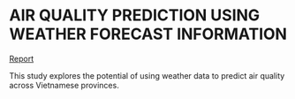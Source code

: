 # AIR QUALITY PREDICTION USING WEATHER FORECAST INFORMATION

[Report](https://github.com/buinguyenkhai/data-science-20241-predict-aqi-using-weather/blob/main/ds_project_report.pdf)

This study explores the potential of using weather data to predict air quality across Vietnamese provinces.
